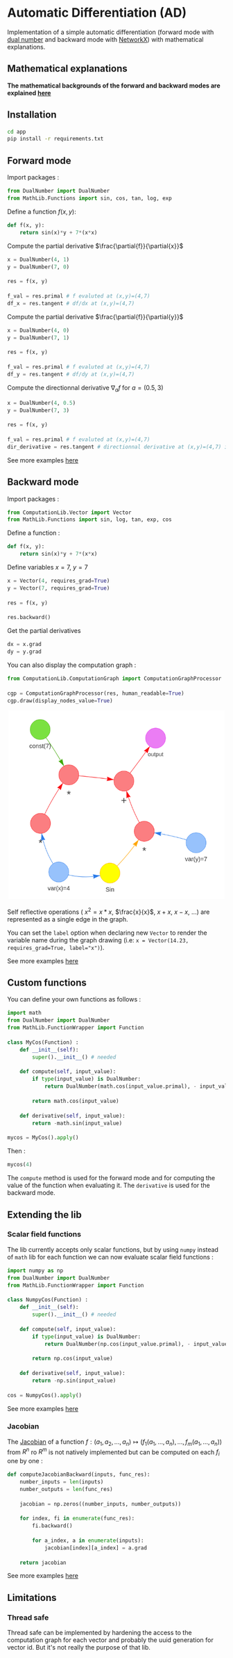 # Automatic Differentiation (AD)

Implementation of a simple automatic differentiation (forward mode with [dual number](https://en.wikipedia.org/wiki/Dual_number) and backward mode with [NetworkX](https://networkx.org/documentation/stable/tutorial.html)) with mathematical explanations.

## Mathematical explanations

**The mathematical backgrounds of the forward and backward modes are explained [here](./Automatic_differientiation.pdf)**

## Installation

```bash
cd app
pip install -r requirements.txt
```

## Forward mode

Import packages :
```Python
from DualNumber import DualNumber
from MathLib.Functions import sin, cos, tan, log, exp
```

Define a function $f(x,y)$:

```Python
def f(x, y):
    return sin(x)*y + 7*(x*x)
```

Compute the partial derivative $\frac{\partial{f}}{\partial{x}}$

```Python
x = DualNumber(4, 1)
y = DualNumber(7, 0)

res = f(x, y)

f_val = res.primal # f evaluted at (x,y)=(4,7)
df_x = res.tangent # df/dx at (x,y)=(4,7)
```


Compute the partial derivative $\frac{\partial{f}}{\partial{y}}$

```Python
x = DualNumber(4, 0)
y = DualNumber(7, 1)

res = f(x, y)

f_val = res.primal # f evaluted at (x,y)=(4,7)
df_y = res.tangent # df/dy at (x,y)=(4,7)
```

Compute the directionnal derivative $\nabla_{a}f$ for $a=(0.5,3)$

```Python
x = DualNumber(4, 0.5)
y = DualNumber(7, 3)

res = f(x, y)

f_val = res.primal # f evaluted at (x,y)=(4,7)
dir_derivative = res.tangent # directionnal derivative at (x,y)=(4,7) in direction a=(0.5,3)
```

See more examples [here](./app/examples/ForwardMode.py)

## Backward mode

Import packages :
```Python
from ComputationLib.Vector import Vector
from MathLib.Functions import sin, log, tan, exp, cos
```

Define a function :
```Python
def f(x, y):
    return sin(x)*y + 7*(x*x)
```

Define variables $x=7$, $y=7$

```Python
x = Vector(4, requires_grad=True)
y = Vector(7, requires_grad=True)

res = f(x, y)

res.backward()
```

Get the partial derivatives
```Python
dx = x.grad
dy = y.grad
```

You can also display the computation graph :
```Python
from ComputationLib.ComputationGraph import ComputationGraphProcessor

cgp = ComputationGraphProcessor(res, human_readable=True)
cgp.draw(display_nodes_value=True)
```

<p align="center">
    <img
        alt="computation_graph_f"
        src="./assets/images/ghYgsdc8kl.png"
        width="500"
    />
</p>

Self reflective operations ( $x^2=x*x$, $\frac{x}{x}$, $x+x$, $x-x$, ...) are represented as a single edge in the graph.

You can set the `label` option when declaring new `Vector` to render the variable name during the graph drawing (i.e: `x = Vector(14.23, requires_grad=True, label="x")`).


See more examples [here](./app/examples/BackwardMode.py)

## Custom functions

You can define your own functions as follows :

```Python
import math
from DualNumber import DualNumber
from MathLib.FunctionWrapper import Function

class MyCos(Function) :
    def __init__(self):
        super().__init__() # needed
    
    def compute(self, input_value):
        if type(input_value) is DualNumber:
            return DualNumber(math.cos(input_value.primal), - input_value.tangent*math.sin(input_value.primal))

        return math.cos(input_value)
    
    def derivative(self, input_value):
        return -math.sin(input_value)

mycos = MyCos().apply()
```

Then :
```Python
mycos(4)
```

The `compute` method is used for the forward mode and for computing the value of the function when evaluating it. The `derivative` is used for the backward mode.

## Extending the lib

### Scalar field functions

The lib currently accepts only scalar functions, but by using `numpy` instead of `math` lib for each function we can now evaluate scalar field functions : 

```Python
import numpy as np
from DualNumber import DualNumber
from MathLib.FunctionWrapper import Function

class NumpyCos(Function) :
    def __init__(self):
        super().__init__() # needed
    
    def compute(self, input_value):
        if type(input_value) is DualNumber:
            return DualNumber(np.cos(input_value.primal), - input_value.tangent*np.sin(input_value.primal))

        return np.cos(input_value)
    
    def derivative(self, input_value):
        return -np.sin(input_value)

cos = NumpyCos().apply()
```

See more examples [here](./app/examples/CustomFunctions.py)

### Jacobian

The [Jacobian](https://en.wikipedia.org/wiki/Jacobian_matrix_and_determinant) of a function $f: (a_1, a_2, ..., a_n) \mapsto (f_1(a_1, ..., a_n), ..., f_m(a_1, ..., a_n))$ from $R^n$ ro $R^m$ is not natively implemented but can be computed on each $f_i$ one by one :

```Python
def computeJacobianBackward(inputs, func_res):
    number_inputs = len(inputs)
    number_outputs = len(func_res)

    jacobian = np.zeros((number_inputs, number_outputs))

    for index, fi in enumerate(func_res):
        fi.backward()

        for a_index, a in enumerate(inputs):
            jacobian[index][a_index] = a.grad
    
    return jacobian
```

See more examples [here](./app/examples/Jacobian.py)

## Limitations

### Thread safe

Thread safe can be implemented by hardening the access to the computation graph for each vector and probably the uuid generation for vector id. But it's not really the purpose of that lib.
